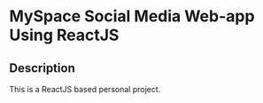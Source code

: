 # MySpace Social Media Web-app Using ReactJS

<!-- ## <a href="" target="_blank">LIVE DEMO</a> -->

## Description

This is a ReactJS based personal project.
<!-- ![ReactJs App](<https://raw.githubusercontent.com/Denver44/YoutubeClone-React/main/src/images/Screenshot%20(141).png>) -->
<!-- ![ReactJs App](<https://raw.githubusercontent.com/Denver44/YoutubeClone-React/main/src/images/Screenshot%20(140).png>) -->

